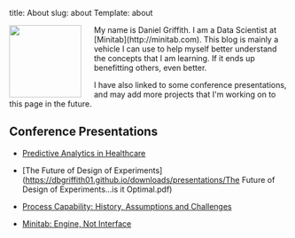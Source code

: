 title: About
slug: about
Template: about

<img src="/images/daniel.jpg" align="left" width="130" style="padding-right:20px;"/>
My name is Daniel Griffith.
I am a Data Scientist at [Minitab](http://minitab.com). This blog is mainly a vehicle I can use to help myself better understand the concepts that I am learning. If it ends up benefitting others, even better.

I have also linked to some conference presentations, and may add more projects that I'm working on to this page in the future.

## Conference Presentations

* [Predictive Analytics in Healthcare](https://dbgriffith01.github.io/downloads/presentations/LSS-102_Santiago_Predictive%20Analytics%20and%20Quality%20Control%20in%20Healthcare_PPT.pdf)

* [The Future of Design of Experiments](https://dbgriffith01.github.io/downloads/presentations/The Future of Design of Experiments...is it Optimal.pdf)

* [Process Capability: History, Assumptions and Challenges](https://dbgriffith01.github.io/downloads/presentations/ProcessCapa.pdf)

* [Minitab: Engine, Not Interface](https://nbviewer.jupyter.org/github/dbgriffith01/Insights/blob/master/Engine%20not%20Interface.ipynb)
